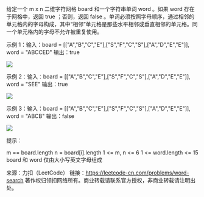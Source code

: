 给定一个 m x n 二维字符网格 board 和一个字符串单词 word 。如果 word 存在于网格中，返回 true ；否则，返回 false 。单词必须按照字母顺序，通过相邻的单元格内的字母构成，其中“相邻”单元格是那些水平相邻或垂直相邻的单元格。同一个单元格内的字母不允许被重复使用。

示例 1：输入：board = [["A","B","C","E"],["S","F","C","S"],["A","D","E","E"]], word = "ABCCED"
输出：true

![](D:\hanxi\Documents\各种杂文件\D-hxy的工行生涯\leetCode_learning\资源库\79-1.PNG)

示例 2：输入：board = [["A","B","C","E"],["S","F","C","S"],["A","D","E","E"]], word = "SEE"
输出：true

![](D:\hanxi\Documents\各种杂文件\D-hxy的工行生涯\leetCode_learning\资源库\79-2.PNG)

示例 3：输入：board = [["A","B","C","E"],["S","F","C","S"],["A","D","E","E"]], word = "ABCB"
输出：false

![](D:\hanxi\Documents\各种杂文件\D-hxy的工行生涯\leetCode_learning\资源库\79-3.PNG)


提示：

m == board.length
n = board[i].length
1 <= m, n <= 6
1 <= word.length <= 15
board 和 word 仅由大小写英文字母组成

来源：力扣（LeetCode）
链接：https://leetcode-cn.com/problems/word-search
著作权归领扣网络所有。商业转载请联系官方授权，非商业转载请注明出处。